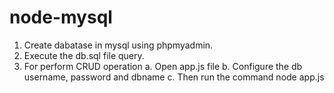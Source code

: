 # node-mysql

1. Create dabatase in mysql using phpmyadmin.
2. Execute the db.sql file query.
3. For perform CRUD operation 
	a. Open app.js file
	b. Configure the db username, password and dbname
	c. Then run the command node app.js
	
	
